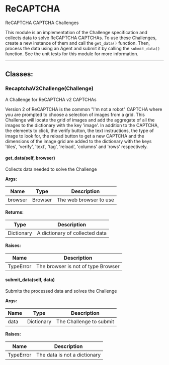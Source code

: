 ReCAPTCHA
=========

ReCAPTCHA CAPTCHA Challenges

This module is an implementation of the Challenge specification and collects
data to solve ReCAPTCHA CAPTCHAs. To use these Challenges, create a new
instance of them and call the `get_data()` function. Then, process the data
using an Agent and submit it by calling the `submit_data()` function. See the
unit tests for this module for more information.

- - - - - - - - - - - - - - - - - - - - - - - - - - - - - - - - - - - - - - - -

**Classes:**
------------

### RecaptchaV2Challenge(Challenge)

A Challenge for ReCAPTCHA v2 CAPTCHAs

Version 2 of ReCAPTCHA is the common "I'm not a robot" CAPTCHA where you are
prompted to choose a selection of images from a grid. This Challenge will
locate the grid of images and add the aggregate of all the images to the
dictionary with the key 'image'. In addition to the CAPTCHA, the elements to
click, the verify button, the text instructions, the type of image to look
for, the reload button to get a new CAPTCHA and the dimensions of the image
grid are added to the dictionary with the keys 'tiles', 'verify', 'text',
'tag', 'reload', 'columns' and 'rows' respectively.

#### get_data(self, browser)

Collects data needed to solve the Challenge

**Args:**

|  Name   |  Type   |      Description       |
|---------|---------|------------------------|
| browser | Browser | The web browser to use |

**Returns:**

|    Type    |          Description           |
|------------|--------------------------------|
| Dictionary | A dictionary of collected data |

**Raises:**

|   Name    |            Description             |
|-----------|------------------------------------|
| TypeError | The browser is not of type Browser |

#### submit_data(self, data)

Submits the processed data and solves the Challenge

**Args:**

| Name |    Type    |       Description       |
|------|------------|-------------------------|
| data | Dictionary | The Challenge to submit |

**Raises:**

|   Name    |         Description          |
|-----------|------------------------------|
| TypeError | The data is not a dictionary |
